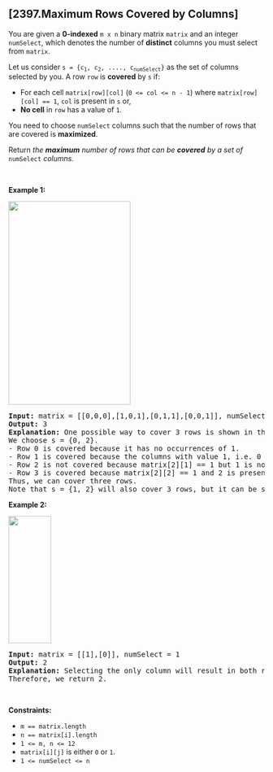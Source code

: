 ## [2397.Maximum Rows Covered by Columns]
<p>You are given a <strong>0-indexed</strong> <code>m x n</code> binary matrix <code>matrix</code> and an integer <code>numSelect</code>, which denotes the number of <strong>distinct</strong> columns you must select from <code>matrix</code>.</p>

<p>Let us consider <code>s = {c<sub>1</sub>, c<sub>2</sub>, ...., c<sub>numSelect</sub>}</code> as the set of columns selected by you. A row <code>row</code> is <strong>covered</strong> by <code>s</code> if:</p>

<ul>
	<li>For each cell <code>matrix[row][col]</code> (<code>0 &lt;= col &lt;= n - 1</code>) where <code>matrix[row][col] == 1</code>, <code>col</code> is present in <code>s</code> or,</li>
	<li><strong>No cell</strong> in <code>row</code> has a value of <code>1</code>.</li>
</ul>

<p>You need to choose <code>numSelect</code> columns such that the number of rows that are covered is <strong>maximized</strong>.</p>

<p>Return <em>the <strong>maximum</strong> number of rows that can be <strong>covered</strong> by a set of </em><code>numSelect</code><em> columns.</em></p>

<p>&nbsp;</p>
<p><strong class="example">Example 1:</strong></p>
<img alt="" src="https://assets.leetcode.com/uploads/2022/07/14/rowscovered.png" style="width: 240px; height: 400px;" />
<pre>
<strong>Input:</strong> matrix = [[0,0,0],[1,0,1],[0,1,1],[0,0,1]], numSelect = 2
<strong>Output:</strong> 3
<strong>Explanation:</strong> One possible way to cover 3 rows is shown in the diagram above.
We choose s = {0, 2}.
- Row 0 is covered because it has no occurrences of 1.
- Row 1 is covered because the columns with value 1, i.e. 0 and 2 are present in s.
- Row 2 is not covered because matrix[2][1] == 1 but 1 is not present in s.
- Row 3 is covered because matrix[2][2] == 1 and 2 is present in s.
Thus, we can cover three rows.
Note that s = {1, 2} will also cover 3 rows, but it can be shown that no more than three rows can be covered.
</pre>

<p><strong class="example">Example 2:</strong></p>
<img alt="" src="https://assets.leetcode.com/uploads/2022/07/14/rowscovered2.png" style="height: 250px; width: 84px;" />
<pre>
<strong>Input:</strong> matrix = [[1],[0]], numSelect = 1
<strong>Output:</strong> 2
<strong>Explanation:</strong> Selecting the only column will result in both rows being covered since the entire matrix is selected.
Therefore, we return 2.
</pre>

<p>&nbsp;</p>
<p><strong>Constraints:</strong></p>

<ul>
	<li><code>m == matrix.length</code></li>
	<li><code>n == matrix[i].length</code></li>
	<li><code>1 &lt;= m, n &lt;= 12</code></li>
	<li><code>matrix[i][j]</code> is either <code>0</code> or <code>1</code>.</li>
	<li><code>1 &lt;= numSelect&nbsp;&lt;= n</code></li>
</ul>
